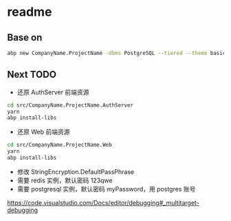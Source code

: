 # readme

## Base on

``` bash
abp new CompanyName.ProjectName -dbms PostgreSQL --tiered --theme basic -csf
```

## Next TODO

- 还原 AuthServer 前端资源

```bash
cd src/CompanyName.ProjectName.AuthServer
yarn
abp install-libs
```

- 还原 Web 前端资源

```bash
cd src/CompanyName.ProjectName.Web 
yarn
abp install-libs
```

- 修改 StringEncryption.DefaultPassPhrase
- 需要 redis 实例，默认密码 123qwe
- 需要 postgresql 实例，默认密码 myPassword，用 postgres 账号

https://code.visualstudio.com/Docs/editor/debugging#_multitarget-debugging
